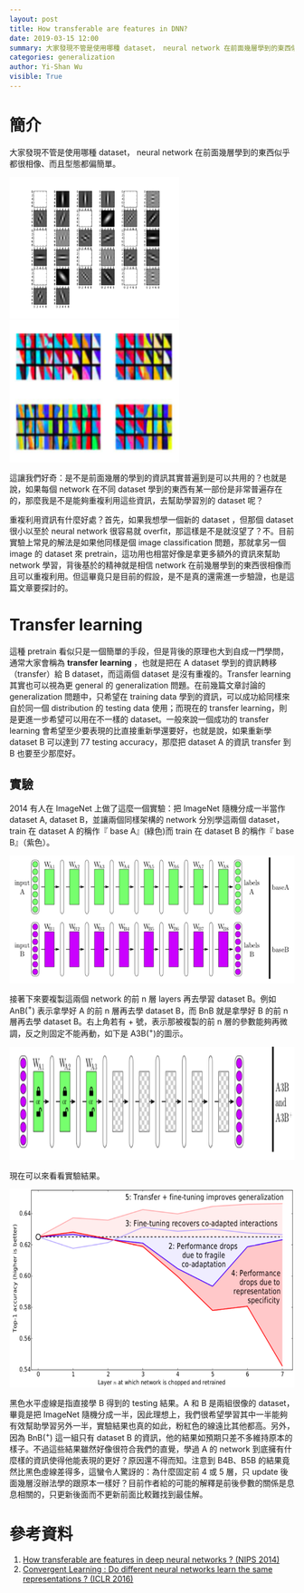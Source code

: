 ```yaml
---
layout: post
title: How transferable are features in DNN?
date: 2019-03-15 12:00
summary: 大家發現不管是使用哪種 dataset， neural network 在前面幾層學到的東西似乎都很相像、而且型態都偏簡單。這讓我們好奇：是不是前面幾層的學到的資訊其實普遍到是可以共用的？
categories: generalization
author: Yi-Shan Wu
visible: True
---
```


# 簡介

大家發現不管是使用哪種 dataset， neural network 在前面幾層學到的東西似乎都很相像、而且型態都偏簡單。

<img src="/images/DNN/Gabor_filter.png" width="300" height="250" /> 
<img src="/images/DNN/color_blobs.png" width="300" height="250" />

這讓我們好奇：是不是前面幾層的學到的資訊其實普遍到是可以共用的？也就是說，如果每個 network 在不同 dataset 學到的東西有某一部份是非常普遍存在的，那麼我是不是能夠重複利用這些資訊，去幫助學習別的 dataset 呢？

重複利用資訊有什麼好處？首先，如果我想學一個新的 dataset ，但那個 dataset 很小以至於 neural network 很容易就 overfit，那這樣是不是就沒望了？不。目前實驗上常見的解法是如果他同樣是個 image classification 問題，那就拿另一個 image 的 dataset 來 pretrain，這功用也相當好像是拿更多額外的資訊來幫助 network 學習，背後基於的精神就是相信 network 在前幾層學到的東西很相像而且可以重複利用。但這畢竟只是目前的假設，是不是真的還需進一步驗證，也是這篇文章要探討的。

# Transfer learning

這種 pretrain 看似只是一個簡單的手段，但是背後的原理也大到自成一門學問，通常大家會稱為 **transfer learning** ，也就是把在 A dataset 學到的資訊轉移（transfer）給 B dataset，而這兩個 dataset 是沒有重複的。Transfer learning 其實也可以視為更 general 的 generalization 問題。在前幾篇文章討論的 generalization 問題中，只希望在 training data 學到的資訊，可以成功給同樣來自於同一個 distribution 的 testing data 使用；而現在的 transfer learning，則是更進一步希望可以用在不一樣的 dataset。一般來說一個成功的 transfer learning 會希望至少要表現的比直接重新學還要好，也就是說，如果重新學 dataset B 可以達到 $77%$ testing accuracy，那麼把 dataset A 的資訊 transfer 到 B 也要至少那麼好。

## 實驗

2014 有人在 ImageNet 上做了這麼一個實驗：把 ImageNet 隨機分成一半當作 dataset A, dataset B，並讓兩個同樣架構的 network 分別學這兩個 dataset，train 在 dataset A 的稱作『 base A』(綠色)而 train 在 dataset B 的稱作『 base B』（紫色）。

<p align="center"><img src="/images/DNN/base_NN.png" width="700" height="225" /></p>

接著下來要複製這兩個 network 的前 n 層 layers 再去學習 dataset B。例如 AnB($^+$) 表示拿學好 A 的前 n 層再去學 dataset B，而 BnB 就是拿學好 B 的前 n 層再去學 dataset B。右上角若有 + 號，表示那被複製的前 n 層的參數能夠再微調，反之則固定不能再動，如下是 A3B($^+$)的圖示。

<p align="center"><img src="/images/DNN/A3B.png" width="600" height="200" /></p>

現在可以來看看實驗結果。

<p align="center"><img src="/images/DNN/transfer_result1.png" width="650" height="350" /></p>

黑色水平虛線是指直接學 B 得到的 testing 結果。A 和 B 是兩組很像的 dataset，畢竟是把 ImageNet 隨機分成一半，因此理想上，我們很希望學習其中一半能夠有效幫助學習另外一半，實驗結果也真的如此，粉紅色的線遠比其他都高。另外，因為 BnB($^+$) 這一組只有 dataset B 的資訊，他的結果如預期只差不多維持原本的樣子。不過這些結果雖然好像很符合我們的直覺，學過 A 的 network 到底擁有什麼樣的資訊使得他能表現的更好？原因還不得而知。注意到 B4B、B5B 的結果竟然比黑色虛線差得多，這蠻令人驚訝的：為什麼固定前 4 或 5 層，只 update 後面幾層沒辦法學的跟原本一樣好？目前作者給的可能的解釋是前後參數的關係是息息相關的，只更新後面而不更新前面比較難找到最佳解。




# 參考資料

1. [How transferable are features in deep neural networks ? (NIPS 2014)](https://arxiv.org/abs/1411.1792)
1. [Convergent Learning : Do different neural networks learn the same representations ? (ICLR 2016)](https://arxiv.org/abs/1511.07543)


